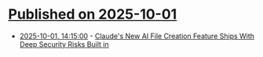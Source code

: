 # [Published on 2025-10-01](index.md)

* [2025-10-01, 14:15:00](https://soylentnews.org/article.pl?sid=25/09/30/0336248&from=rss) - [Claude's New AI File Creation Feature Ships With Deep Security Risks Built in](https://soylentnews.org/article.pl?sid=25/09/30/0336248&from=rss)
